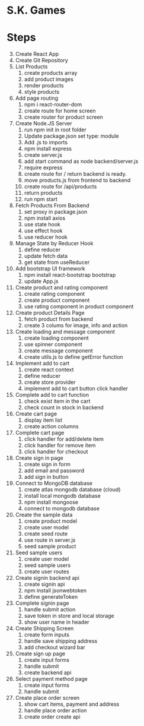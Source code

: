 # S.K. Games

# Steps

3. Create React App
4. Create Git Repository
5. List Products
   1. create products array
   2. add product images
   3. render products
   4. style products
6. Add page routing
   1. npm i react-router-dom
   2. create route for home screen
   3. create router for product screen
7. Create Node.JS Server
   1. run npm init in root folder
   2. Update package.json set type: module
   3. Add .js to imports
   4. npm install express
   5. create server.js
   6. add start command as node backend/server.js
   7. require express
   8. create route for / return backend is ready.
   9. move products.js from frontend to backend
   10. create route for /api/products
   11. return products
   12. run npm start
8. Fetch Products From Backend
   1. set proxy in package.json
   2. npm install axios
   3. use state hook
   4. use effect hook
   5. use reducer hook
9. Manage State by Reducer Hook
   1. define reducer
   2. update fetch data
   3. get state from useReducer
10. Add bootstrap UI framework
    1. npm install react-bootstrap bootstrap
    2. update App.js
11. Create product and rating component
    1. create rating component
    2. create product component
    3. use rating component in product component
12. Create product Details Page
    1. fetch product from backend
    2. create 3 colums for image, info and action
13. Create loading and message component
    1. create loading component
    2. use spinner component
    3. create message component
    4. create utils.js to define getError function
14. Implement add to cart
    1. create react context
    2. define reducer
    3. create store provider
    4. implement add to cart button click handler
15. Complete add to cart function
    1. check exist item in the cart
    2. check count in stock in backend
16. Create cart page
    1. display item list
    2. create action columns
17. Complete cart page
    1. click handler for add/delete item
    2. click handler for remove item
    3. click handler for checkout
18. Create sign in page
    1. create sign in form
    2. add email and password
    3. add sign in button
19. Connect to MongoDB database
    1. create atlas mongodb database (cloud)
    2. install local mongodb database
    3. npm install mongoose
    4. connect to mongodb database
20. Create the sample data
    1. create product model
    2. create user model
    3. create seed route
    4. use route in server.js
    5. seed sample product
21. Seed sample users
    1. create user model
    2. seed sample users
    3. create user routes
22. Create signin backend api
    1. create signin api
    2. npm install jsonwebtoken
    3. define generateToken
23. Complete signin page
    1. handle submit action
    2. save token in store and local storage
    3. show user name in header
24. Create Shipping Screen
    1. create form inputs
    2. handle save shipping address
    3. add checkout wizard bar
25. Create sign up page
    1. create input forms
    2. handle submit
    3. create backend api
26. Select payment method page
    1. create input forms
    2. handle submit
27. Create place order screen
    1. show cart items, payment and address
    2. handle place order action
    3. create order create api
